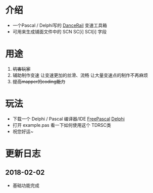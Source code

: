 # 介绍
 - 一个Pascal / Delphi写的 [DanceRail](http://dancerail.com) 变速工具箱
 - 可用来生成铺面文件中的 SCN SC[i] SCI[i] 字段

# 用途
 1. ~~坑害玩家~~
 1. 辅助制作变速
让变速更加的丝滑、流畅
让大量变速点的制作不再麻烦
 1. ~~提高mapper的coding能力~~
 
# 玩法
 - 下载一个 Delphi / Pascal 编译器/IDE
[FreePascal](https://freepascal.org)
[Delphi](https://www.delphi.com/)
 - 打开 example.pas 看一下如何使用这个 TDRSC类
 - 祝您好运~
 
# 更新日志
## 2018-02-02
 - 基础功能完成